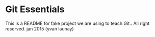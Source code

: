 # Git Essentials

This is a README for fake project we are
using to teach Git..
All right reserved. jan 2015 (yvan launay)

